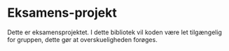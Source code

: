 # Eksamens-projekt
Dette er eksamensprojektet. I dette bibliotek vil koden være let tilgængelig for gruppen, dette gør at overskueligheden forøges.
